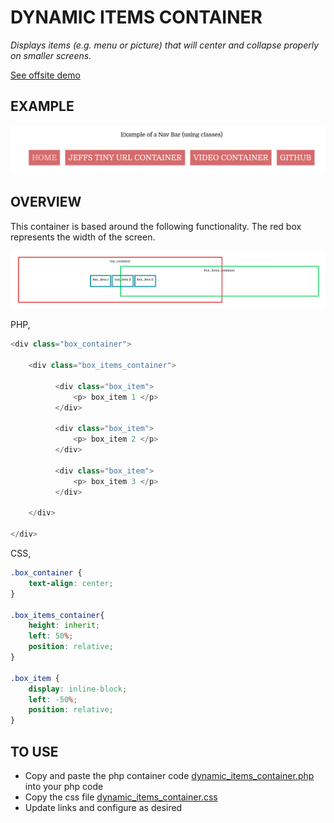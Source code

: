 # DYNAMIC ITEMS CONTAINER

_Displays items (e.g. menu or picture) that will center and collapse properly on
smaller screens._

[See offsite demo](http://www.jeffdecola.com/my-php-containers/index.php?page=dynamic_items_container)

## EXAMPLE

![IMAGE - dynamic_items_container - IMAGE](../docs/pics/dynamic_items_container.jpg)

## OVERVIEW

This container is based around the following functionality.
The red box represents the width of the screen.

![IMAGE - dynamic_items_container - IMAGE](../docs/pics/dynamic_items_container_wireimage.jpg)

PHP,

```php
<div class="box_container">

    <div class="box_items_container">

          <div class="box_item">
              <p> box_item 1 </p>
          </div>

          <div class="box_item">
              <p> box_item 2 </p>
          </div>

          <div class="box_item">
              <p> box_item 3 </p>
          </div>

    </div>

</div>
```

CSS,

```css
.box_container {
    text-align: center;
}

.box_items_container{
    height: inherit;
    left: 50%;
    position: relative;
}

.box_item {
    display: inline-block;
    left: -50%;
    position: relative;
}
```

## TO USE

* Copy and paste the php container code
  [dynamic_items_container.php](https://github.com/JeffDeCola/my-php-containers/blob/master/dynamic_items_container/dynamic_items_container.php)
  into your php code
* Copy the css file
  [dynamic_items_container.css](https://github.com/JeffDeCola/my-php-containers/blob/master/dynamic_items_container/css/dynamic_items_container.css)
* Update links and configure as desired

